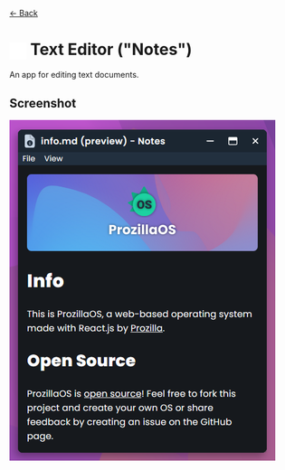 [← Back](../README.md)

# <img src="../../../../public/assets/apps/icons/text-editor.svg" width="30" height="30" style="vertical-align: middle; background: none;"/> Text Editor ("Notes")

An app for editing text documents.

## Screenshot

![Text Editor window displaying info.md in preview mode](screenshot.png)